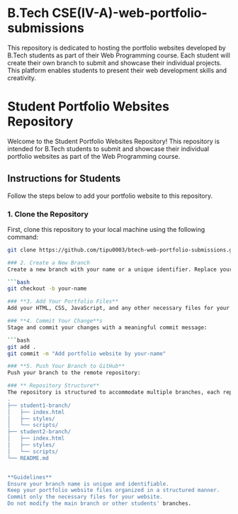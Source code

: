 # B.Tech CSE(IV-A)-web-portfolio-submissions
This repository is dedicated to hosting the portfolio websites developed by B.Tech students as part of their Web Programming course. Each student will create their own branch to submit and showcase their individual projects. This platform enables students to present their web development skills and creativity.

# Student Portfolio Websites Repository

Welcome to the Student Portfolio Websites Repository! This repository is intended for B.Tech students to submit and showcase their individual portfolio websites as part of the Web Programming course.

## Instructions for Students

Follow the steps below to add your portfolio website to this repository.

### 1. Clone the Repository

First, clone this repository to your local machine using the following command:

```bash
git clone https://github.com/tipu0003/btech-web-portfolio-submissions.git

### 2. Create a New Branch
Create a new branch with your name or a unique identifier. Replace your-name with your actual name or identifier:

```bash
git checkout -b your-name

### **3. Add Your Portfolio Files**
Add your HTML, CSS, JavaScript, and any other necessary files for your portfolio website to the repository.

### **4. Commit Your Change**s
Stage and commit your changes with a meaningful commit message:

```bash
git add .
git commit -m "Add portfolio website by your-name"

### **5. Push Your Branch to GitHub**
Push your branch to the remote repository:

### ** Repository Structure**
The repository is structured to accommodate multiple branches, each representing a student's submission. Below is an example of the repository structure:
.
├── student1-branch/
│   ├── index.html
│   ├── styles/
│   └── scripts/
├── student2-branch/
│   ├── index.html
│   ├── styles/
│   └── scripts/
└── README.md


**Guidelines**
Ensure your branch name is unique and identifiable.
Keep your portfolio website files organized in a structured manner.
Commit only the necessary files for your website.
Do not modify the main branch or other students' branches.
